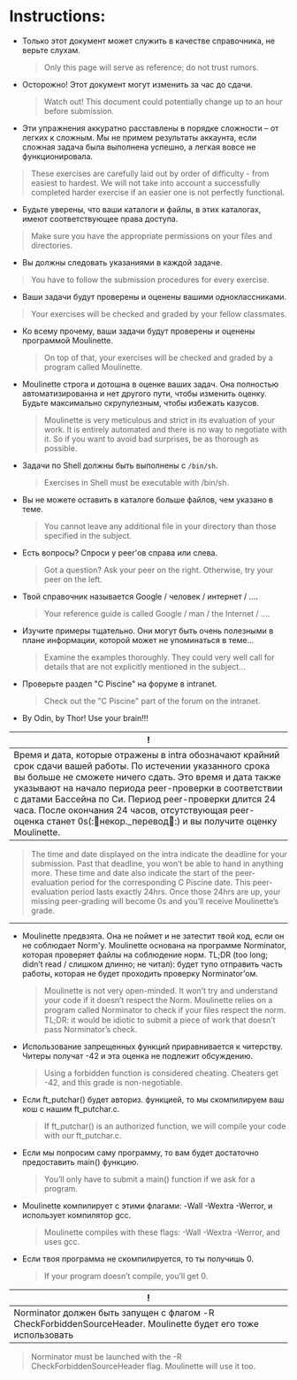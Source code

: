 # Instructions: #

* Только этот документ может служить в качестве справочника, не верьте слухам.
  > Only this page will serve as reference; do not trust rumors.
* Осторожно! Этот документ могут изменить за час до сдачи.
  > Watch out! This document could potentially change up to an hour before submission.
* Эти упражнения аккуратно расставлены в порядке сложности – от легких к сложным. Мы не примем результаты аккаунта, если сложная задача была выполнена успешно, а легкая вовсе не функционировала.
 > These exercises are carefully laid out by order of difficulty - from easiest to hardest. We will not take into account a successfully completed harder exercise if an easier one is not perfectly functional.
*  Будьте уверены, что ваши каталоги и файлы, в этих каталогах, имеют соответствующее права доступа.
  > Make sure you have the appropriate permissions on your files and directories.
*  Вы должны следовать указаниями в каждой задаче.
  > You have to follow the submission procedures for every exercise.
*  Ваши задачи будут проверены и оценены вашими одноклассниками.
  > Your exercises will be checked and graded by your fellow classmates.
* Ко всему прочему, ваши задачи будут проверены и оценены программой Moulinette.
  > On top of that, your exercises will be checked and graded by a program called Moulinette.
* Moulinette строга и дотошна в оценке ваших задач. Она полностью автоматизированна и нет другого пути, чтобы изменить оценку. Будьте максимально скрупулезным, чтобы избежать казусов.
  > Moulinette is very meticulous and strict in its evaluation of your work. It is entirely automated and there is no way to negotiate with it. So if you want to avoid bad surprises, be as thorough as possible.
* Задачи по Shell должны быть выполнены с `/bin/sh`.
  > Exercises in Shell must be executable with /bin/sh.
* Вы не можете оставить в каталоге больше файлов, чем указано в теме.
  > You cannot leave any additional file in your directory than those specified in the subject.
* Есть вопросы? Спроси у peer'ов справа или слева.
  > Got a question? Ask your peer on the right. Otherwise, try your peer on the left.
* Твой справочник называется Google / человек / интернет / ....
  > Your reference guide is called Google / man / the Internet / ....
* Изучите примеры тщательно. Они могут быть очень полезными в плане информации, которой может не упоминаться в теме...
  > Examine the examples thoroughly. They could very well call for details that are not explicitly mentioned in the subject...
* Проверьте раздел "C Piscine" на форуме в intranet.
  > Check out the "C Piscine" part of the forum on the intranet.
* By Odin, by Thor! Use your brain!!!

| !             |
| ------------- |
|	Время и дата, которые отражены в intra обозначают крайний срок сдачи вашей работы. По истечении указанного срока вы больше не сможете ничего сдать. Это время и дата также указывают на начало периода peer-проверки в соответствии с датами Бассейна по Си. Период peer-проверки длится 24 часа. После окончания 24 часов, отсутствующая peer-оценка станет 0s(:🚩некор._перевод🚩:) и вы получите оценку Moulinette.
> The time and date displayed on the intra indicate the deadline for your submission. Past that deadline, you won’t be able to hand in anything more. These time and date also indicate the start of the peer-evaluation period for the corresponding C Piscine date. This peer-evaluation period lasts exactly 24hrs. Once those 24hrs are up, your missing peer-grading will become 0s and you’ll receive Moulinette’s grade.

---

* Moulinette предвзята. Она не поймет и не затестит твой код, если он не соблюдает Norm'у. Moulinette основана на программе Norminator, которая проверяет файлы на соблюдение норм. TL;DR (too long; didn’t read / слишком длинно; не читал): будет тупо отправить часть работы, которая не будет проходить проверку Norminator’ом.
  > Moulinette is not very open-minded. It won’t try and understand your code if it doesn’t respect the Norm. Moulinette relies on a program called Norminator to check if your ﬁles respect the norm. TL;DR: it would be idiotic to submit a piece of work that doesn’t pass Norminator’s check.

* Использование запрещенных функций приравнивается к читерству. Читеры получат -42 и эта оценка не подлежит обсуждению.
  > Using a forbidden function is considered cheating. Cheaters get -42, and this grade is non-negotiable.
* Если ft_putchar() будет авториз. функцией, то мы скомпилируем ваш кош с нашим ft_putchar.c.
  > If ft_putchar() is an authorized function, we will compile your code with our ft_putchar.c.
* Если мы попросим саму программу, то вам будет достаточно предоставить main() функцию.
  > You’ll only have to submit a main() function if we ask for a program.
* Moulinette компилирует с этими флагами: -Wall -Wextra -Werror, и использует компилятор gcc.
  > Moulinette compiles with these flags: -Wall -Wextra -Werror, and uses gcc.
* Если твоя программа не скомпилируется, то ты получишь 0.
  > If your program doesn’t compile, you’ll get 0.

| !             |
| ------------- |
| Norminator должен быть запущен с флагом -R CheckForbiddenSourceHeader. Moulinette будет его тоже использовать
> Norminator must be launched with the -R CheckForbiddenSourceHeader flag. Moulinette will use it too.